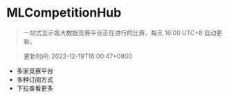 # MLCompetitionHub

> 一站式显示各大数据竞赛平台正在进行的比赛，每天 16:00 UTC+8 自动更新。
  
> 更新时间: 2022-12-19T16:00:47+0800 

* 多家竞赛平台
* 多种订阅方式
* 下拉查看更多